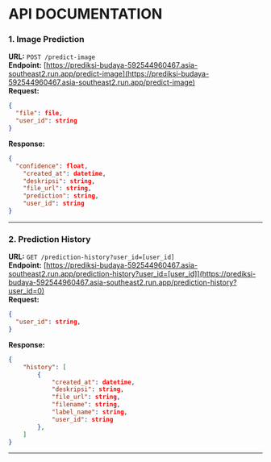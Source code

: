 # API DOCUMENTATION

### 1. **Image Prediction**

**URL:** `POST /predict-image`  
**Endpoint:** [https://prediksi-budaya-592544960467.asia-southeast2.run.app/predict-image](https://prediksi-budaya-592544960467.asia-southeast2.run.app/predict-image)  
**Request:**

```json
{
  "file": file,
  "user_id": string
}
```

**Response:**

```json
{
  "confidence": float,
    "created_at": datetime,
    "deskripsi": string,
    "file_url": string,
    "prediction": string,
    "user_id": string
}
```

---

### 2. **Prediction History**

**URL:** `GET /prediction-history?user_id=[user_id]`  
**Endpoint:** [https://prediksi-budaya-592544960467.asia-southeast2.run.app/prediction-history?user_id=[user_id]](https://prediksi-budaya-592544960467.asia-southeast2.run.app/prediction-history?user_id=0)  
**Request:**

```json
{
  "user_id": string,
}
```

**Response:**

```json
{
    "history": [
        {
            "created_at": datetime,
            "deskripsi": string,
            "file_url": string,
            "filename": string,
            "label_name": string,
            "user_id": string
        },
    ]
}
```

---
